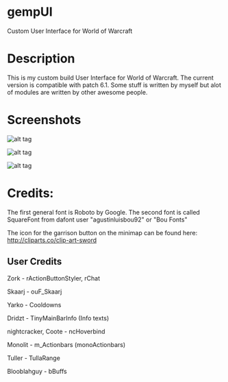 # gempUI
Custom User Interface for World of Warcraft

# Description

This is my custom build User Interface for World of Warcraft. The current version is compatible with patch 6.1. 
Some stuff is written by myself but alot of modules are written by other awesome people. 

# Screenshots
![alt tag](http://i.imgur.com/VIca1rX.png)


![alt tag](http://i.imgur.com/V1nZiEL.png)


![alt tag](http://i.imgur.com/opMn3iW.png)


# Credits: 

The first general font is Roboto by Google.
The second font is called SquareFont from dafont user "agustinluisbou92" or "Bou Fonts"

The icon for the garrison button on the minimap can be found here:
http://cliparts.co/clip-art-sword

## User Credits

Zork - rActionButtonStyler, rChat

Skaarj - ouF_Skaarj

Yarko - Cooldowns

Dridzt - TinyMainBarInfo (Info texts)

nightcracker, Coote - ncHoverbind 

Monolit - m_Actionbars (monoActionbars)

Tuller - TullaRange

Blooblahguy - bBuffs
